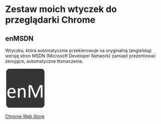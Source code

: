 # Zestaw moich wtyczek do przeglądarki Chrome

## enMSDN
Wtyczka, która automatycznie przekierowuje na oryginalną (angielską) wersję stron MSDN (Microsoft Developer Network) zamiast prezentować żenujące, automatyczne tłumaczenia.

![enMSDN Logo](enMsdn/icon-128.png)

[Chrome Web Store](https://chrome.google.com/webstore/detail/enmsdn/dcdeobdlpifpmcaoecoeehfpndahnfic)
